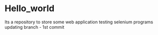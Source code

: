 # Hello_world
Its a repository to store some web application testing selenium programs 
updating branch - 1st commit
